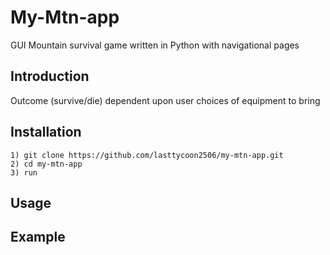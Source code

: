 # My-Mtn-app

GUI Mountain survival game written in Python with navigational pages

## Introduction

Outcome (survive/die) dependent upon user choices of equipment to bring

## Installation

```
1) git clone https://github.com/lasttycoon2506/my-mtn-app.git
2) cd my-mtn-app
3) run
```


## Usage

## Example
